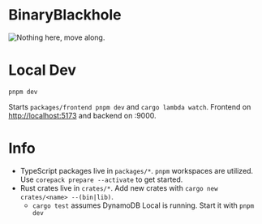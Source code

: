 # BinaryBlackhole

![Nothing here, move along.](https://media3.giphy.com/media/v1.Y2lkPTc5MGI3NjExNXRjZjh2ZDJ2NXEyZnMzbWtqNGE1YWw4Z2xqNXdkdmRlajZtcXZ3NCZlcD12MV9pbnRlcm5hbF9naWZfYnlfaWQmY3Q9Zw/3o84sF21zQYacFcl68/giphy.gif)

# Local Dev

`pnpm dev`

Starts `packages/frontend pnpm dev` and `cargo lambda watch`.
Frontend on [http://localhost:5173](http://localhost:5173) and backend on :9000.

# Info

* TypeScript packages live in `packages/*`. `pnpm` workspaces are utilized. Use `corepack prepare --activate` to get started.
* Rust crates live in `crates/*`. Add new crates with `cargo new crates/<name> --(bin|lib)`.
    * `cargo test` assumes DynamoDB Local is running. Start it with `pnpm dev`
